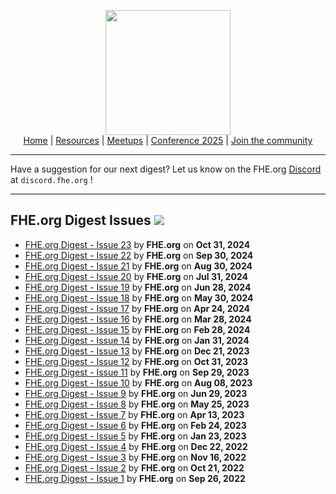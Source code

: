 <!-- Main header navigation -->
<p align="center">
  <img width="200" src="https://user-images.githubusercontent.com/5758427/180978488-db825482-5a58-4c7c-9589-c494a6f0be04.png"><br/>
  <a href="https://fhe-org.github.io">Home</a> | <a href="https://fhe-org.github.io/resources">Resources</a> | <a href="https://fhe-org.github.io/meetups/">Meetups</a> | <a href="https://fhe-org.github.io/conferences/conference-2025/">Conference 2025</a> | <a href="https://fhe-org.github.io/community">Join the community</a>
</p>
<!-- /Main header navigation -->

<hr/>

Have a suggestion for our next digest? Let us know on the FHE.org <a href="https://discord.fhe.org/" target="_blank">Discord</a> at `discord.fhe.org` <!-- img src="https://img.shields.io/discord/901152454077452399" -->!

<hr/>

## FHE.org Digest Issues [<img src="https://img.shields.io/badge/Edit%20this%20page%20on-Github-lightgrey?style=flat-square">](https://github.com/FHE-org/fhe-org.github.io/blob/main/digest/README.md)

- <a href="https://fheorg.substack.com/p/fheorg-digest-23" id="00023">FHE.org Digest - Issue 23</a> by **FHE.org** on **Oct 31, 2024**<br>
- <a href="https://fheorg.substack.com/p/fheorg-digest-22" id="00022">FHE.org Digest - Issue 22</a> by **FHE.org** on **Sep 30, 2024**<br>
- <a href="https://fheorg.substack.com/p/fheorg-digest-21" id="00021">FHE.org Digest - Issue 21</a> by **FHE.org** on **Aug 30, 2024**<br>
- <a href="https://fheorg.substack.com/p/fheorg-digest-20" id="00020">FHE.org Digest - Issue 20</a> by **FHE.org** on **Jul 31, 2024**<br>
- <a href="https://fheorg.substack.com/p/fheorg-digest-19" id="00019">FHE.org Digest - Issue 19</a> by **FHE.org** on **Jun 28, 2024**<br>
- <a href="https://fheorg.substack.com/p/fheorg-digest-18" id="00018">FHE.org Digest - Issue 18</a> by **FHE.org** on **May 30, 2024**<br>
- <a href="https://fheorg.substack.com/p/fheorg-digest-17" id="00017">FHE.org Digest - Issue 17</a> by **FHE.org** on **Apr 24, 2024**<br>
- <a href="https://fheorg.substack.com/p/fheorg-digest-16" id="00016">FHE.org Digest - Issue 16</a> by **FHE.org** on **Mar 28, 2024**<br>
- <a href="https://fheorg.substack.com/p/fheorg-digest-15" id="00015">FHE.org Digest - Issue 15</a> by **FHE.org** on **Feb 28, 2024**<br>
- <a href="https://fheorg.substack.com/p/fheorg-digest-14" id="00014">FHE.org Digest - Issue 14</a> by **FHE.org** on **Jan 31, 2024**<br>
- <a href="https://fheorg.substack.com/p/fheorg-digest-13" id="00013">FHE.org Digest - Issue 13</a> by **FHE.org** on **Dec 21, 2023**<br>
- <a href="https://fheorg.substack.com/p/fheorg-digest-12" id="00012">FHE.org Digest - Issue 12</a> by **FHE.org** on **Oct 31, 2023**<br>
- <a href="https://fheorg.substack.com/p/fheorg-digest-11" id="00011">FHE.org Digest - Issue 11</a> by **FHE.org** on **Sep 29, 2023**<br>
- <a href="https://fheorg.substack.com/p/fheorg-digest-10" id="00010">FHE.org Digest - Issue 10</a> by **FHE.org** on **Aug 08, 2023**<br>
- <a href="https://fheorg.substack.com/p/fheorg-digest-9" id="00009">FHE.org Digest - Issue 9</a> by **FHE.org** on **Jun 29, 2023**<br>
- <a href="https://fheorg.substack.com/p/fheorg-digest-8" id="00008">FHE.org Digest - Issue 8</a> by **FHE.org** on **May 25, 2023**<br>
- <a href="https://fheorg.substack.com/p/fheorg-digest-7" id="00007">FHE.org Digest - Issue 7</a> by **FHE.org** on **Apr 13, 2023**<br>
- <a href="https://fheorg.substack.com/p/fheorg-digest-6" id="00006">FHE.org Digest - Issue 6</a> by **FHE.org** on **Feb 24, 2023**<br>
- <a href="https://fheorg.substack.com/p/fheorg-digest-5" id="00005">FHE.org Digest - Issue 5</a> by **FHE.org** on **Jan 23, 2023**<br>
- <a href="https://fheorg.substack.com/p/fheorg-digest-4" id="00004">FHE.org Digest - Issue 4</a> by **FHE.org** on **Dec 22, 2022**<br>
- <a href="https://fheorg.substack.com/p/fheorg-digest-3" id="00003">FHE.org Digest - Issue 3</a> by **FHE.org** on **Nov 16, 2022**<br>
- <a href="https://fheorg.substack.com/p/fheorg-digest-2" id="00002">FHE.org Digest - Issue 2</a> by **FHE.org** on **Oct 21, 2022**<br>
- <a href="https://fheorg.substack.com/p/fheorg-digest-1" id="00001">FHE.org Digest - Issue 1</a> by **FHE.org** on **Sep 26, 2022**<br>
